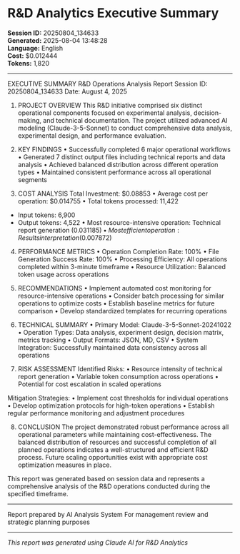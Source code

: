 # R&D Analytics Executive Summary
        
**Session ID:** 20250804_134633  
**Generated:** 2025-08-04 13:48:28  
**Language:** English  
**Cost:** $0.012444  
**Tokens:** 1,820

---

EXECUTIVE SUMMARY
R&D Operations Analysis Report
Session ID: 20250804_134633
Date: August 4, 2025

1. PROJECT OVERVIEW
This R&D initiative comprised six distinct operational components focused on experimental analysis, decision-making, and technical documentation. The project utilized advanced AI modeling (Claude-3-5-Sonnet) to conduct comprehensive data analysis, experimental design, and performance evaluation.

2. KEY FINDINGS
• Successfully completed 6 major operational workflows
• Generated 7 distinct output files including technical reports and data analysis
• Achieved balanced distribution across different operation types
• Maintained consistent performance across all operational segments

3. COST ANALYSIS
Total Investment: $0.08853
• Average cost per operation: $0.014755
• Total tokens processed: 11,422
  - Input tokens: 6,900
  - Output tokens: 4,522
• Most resource-intensive operation: Technical report generation ($0.031185)
• Most efficient operation: Results interpretation ($0.007872)

4. PERFORMANCE METRICS
• Operation Completion Rate: 100%
• File Generation Success Rate: 100%
• Processing Efficiency: All operations completed within 3-minute timeframe
• Resource Utilization: Balanced token usage across operations

5. RECOMMENDATIONS
• Implement automated cost monitoring for resource-intensive operations
• Consider batch processing for similar operations to optimize costs
• Establish baseline metrics for future comparison
• Develop standardized templates for recurring operations

6. TECHNICAL SUMMARY
• Primary Model: Claude-3-5-Sonnet-20241022
• Operation Types: Data analysis, experiment design, decision matrix, metrics tracking
• Output Formats: JSON, MD, CSV
• System Integration: Successfully maintained data consistency across all operations

7. RISK ASSESSMENT
Identified Risks:
• Resource intensity of technical report generation
• Variable token consumption across operations
• Potential for cost escalation in scaled operations

Mitigation Strategies:
• Implement cost thresholds for individual operations
• Develop optimization protocols for high-token operations
• Establish regular performance monitoring and adjustment procedures

8. CONCLUSION
The project demonstrated robust performance across all operational parameters while maintaining cost-effectiveness. The balanced distribution of resources and successful completion of all planned operations indicates a well-structured and efficient R&D process. Future scaling opportunities exist with appropriate cost optimization measures in place.

This report was generated based on session data and represents a comprehensive analysis of the R&D operations conducted during the specified timeframe.

-------------------
Report prepared by AI Analysis System
For management review and strategic planning purposes

---

*This report was generated using Claude AI for R&D Analytics*
